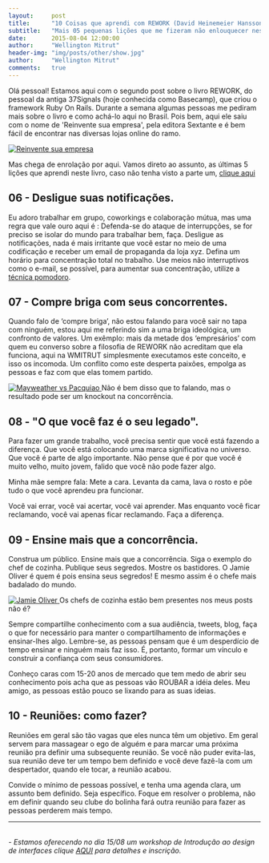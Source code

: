 ```yaml
---
layout:     post
title:      "10 Coisas que aprendi com REWORK (David Heinemeier Hansson e Jason Fried) - PARTE 2."
subtitle:   "Mais 05 pequenas lições que me fizeram não enlouquecer neste mundo de startups."
date:       2015-08-04 12:00:00
author:     "Wellington Mitrut"
header-img: "img/posts/other/show.jpg"
author:     "Wellington Mitrut"
comments:   true
---
```


<p>Olá pessoal! Estamos aqui com o segundo post sobre o livro REWORK, do pessoal da antiga 37Signals (hoje conhecida como Basecamp), que criou o framework Ruby On Rails. Durante a semana algumas pessoas me pediram mais sobre o livro e como achá-lo aqui no Brasil. Pois bem, aqui ele saiu com o nome de 'Reinvente sua empresa', pela editora Sextante e é bem fácil de encontrar nas diversas lojas online do ramo.</p>

<a href="#">
    <img src="{{ site.baseurl }}/img/posts/other/reinvente.jpg" alt="Reinvente sua empresa">
</a>

<p>Mas chega de enrolação por aqui. Vamos direto ao assunto, as últimas 5 lições que aprendi neste livro, caso não tenha visto a parte um, <a href="http://wmitrut.github.io/2015/07/28/rework-1/">clique aqui</a> </p>



<h2 class="section-heading">06 - Desligue suas notificações.</h2>

<p>Eu adoro trabalhar em grupo, coworkings e colaboração mútua, mas uma regra que vale ouro aqui é : Defenda-se do ataque de interrupções, se for preciso se isolar do mundo para trabalhar bem, faça. Desligue as notificações, nada é mais irritante que você estar no meio de uma codificação e receber um email de propaganda da loja xyz. Defina um horário para concentração total no trabalho. Use meios não interruptivos como o e-mail, se possível, para aumentar sua concentração, utilize a <a href="http://pomodorotechnique.com/">técnica pomodoro</a>.</p>

<h2 class="section-heading">07 - Compre briga com seus concorrentes.</h2>

<p>Quando falo de ‘compre briga’, não estou falando para você sair no tapa com ninguém, estou aqui me referindo sim a uma briga ideológica, um confronto de valores. Um exêmplo: mais da metade dos ‘empresários’ com quem eu converso sobre a filosofia de REWORK não acreditam que ela funciona, aqui na WMITRUT simplesmente executamos este conceito, e isso os incomoda. Um conflito como este desperta paixões, empolga as pessoas e faz com que elas tomem partido.
</p>

<a href="#">
    <img src="{{ site.baseurl }}/img/posts/other/maypaq.jpg" alt="Mayweather vs Pacquiao">
</a>
<span class="caption text-muted">Não é bem disso que to falando, mas o resultado pode ser um knockout na concorrência.</span>

<h2 class="section-heading">08 - "O que você faz é o seu legado".</h2>

<p>Para fazer um grande trabalho, você precisa sentir que você está fazendo a diferença. Que você está colocando uma marca significativa no universo. Que você é parte de algo importante. Não pense que é por que você é muito velho, muito jovem, falido que você não pode fazer algo.</p>

<p>Minha mãe sempre fala: Mete a cara. Levanta da cama, lava o rosto e põe tudo o que você aprendeu pra funcionar.</p>

<p>Você vai errar, você vai acertar, você vai aprender. Mas enquanto você ficar reclamando, você vai apenas ficar reclamando. Faça a diferença.</p>

<h2 class="section-heading">09 - Ensine mais que a concorrência.</h2>

<p>Construa um público. Ensine mais que a concorrência. Siga o exemplo do chef de cozinha. Publique seus segredos. Mostre os bastidores. O Jamie Oliver é quem é pois ensina seus segredos! E mesmo assim é o chefe mais badalado do mundo.</p>

<a href="#">
    <img src="{{ site.baseurl }}/img/posts/other/jamieoliver.jpg" alt="Jamie Oliver">
</a>
<span class="caption text-muted">Os chefs de cozinha estão bem presentes nos meus posts não é?</span>

<p>Sempre compartilhe conhecimento com a sua audiência, tweets, blog, faça o que for necessário para manter o compartilhamento de informações e ensinar-lhes algo. Lembre-se, as pessoas pensam que é um desperdício de tempo ensinar e ninguém mais faz isso. É, portanto, formar um vínculo e construir a confiança com seus consumidores.</p>

<p>Conheço caras com 15-20 anos de mercado que tem medo de abrir seu conhecimento pois acha que as pessoas vão ROUBAR a idéia deles. Meu amigo, as pessoas estão pouco se lixando para as suas ideias.</p>

<h2 class="section-heading">10 - Reuniões: como fazer?</h2>

<p>Reuniões em geral são tão vagas que eles nunca têm um objetivo. Em geral servem para massagear o ego de alguém e para marcar uma próxima reunião pra definir uma subsequente reunião. Se você não puder evita-las, sua reunião deve ter um tempo bem definido e você deve fazê-la com um despertador, quando ele tocar, a reunião acabou.</p>

<p>Convide o mínimo de pessoas possível, e tenha uma agenda clara, um assunto bem definido. Seja específico. Foque em resolver o problema, não em definir quando seu clube do bolinha fará outra reunião para fazer as pessoas perderem mais tempo.</p>

<hr>
<br>
<i> - Estamos oferecendo no dia 15/08 um workshop de Introdução ao design de interfaces clique <a href="http://migre.me/qXpW4">AQUI</a> para detalhes e inscrição.</i>
